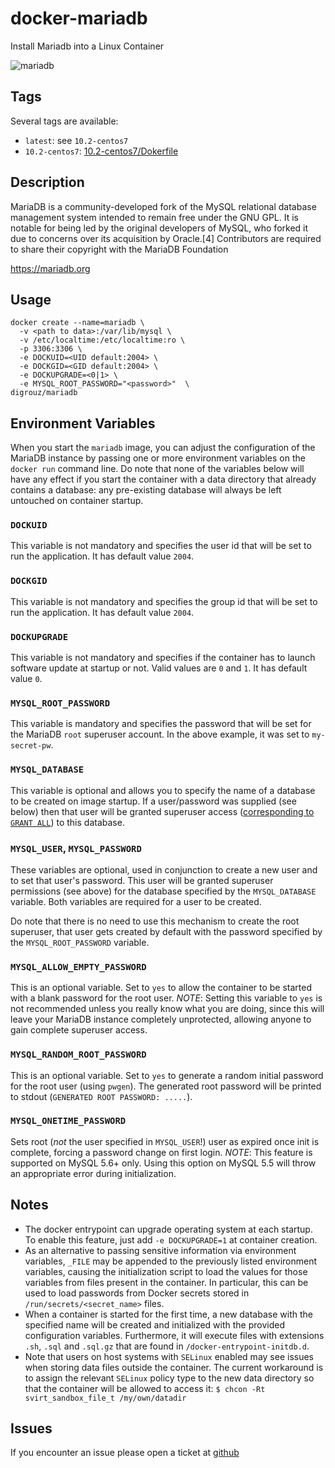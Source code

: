 # docker-mariadb
Install Mariadb into a Linux Container

![mariadb](https://mariadb.org/wp-content/uploads/2015/05/MariaDB-Foundation-horizontal-x52.png)

## Tags
Several tags are available:
* `latest`: see `10.2-centos7`
* `10.2-centos7`: [10.2-centos7/Dokerfile](https://github.com/digrouz/docker-mariadb/blob/10.2-centos7/Dockerfile)

## Description

MariaDB is a community-developed fork of the MySQL relational database management system intended to remain free under the GNU GPL. It is notable for being led by the original developers of MySQL, who forked it due to concerns over its acquisition by Oracle.[4] Contributors are required to share their copyright with the MariaDB Foundation

https://mariadb.org

## Usage
    docker create --name=mariadb \
      -v <path to data>:/var/lib/mysql \
      -v /etc/localtime:/etc/localtime:ro \
      -p 3306:3306 \
      -e DOCKUID=<UID default:2004> \
      -e DOCKGID=<GID default:2004> \
      -e DOCKUPGRADE=<0|1> \
      -e MYSQL_ROOT_PASSWORD="<password>"  \
    digrouz/mariadb

## Environment Variables

When you start the `mariadb` image, you can adjust the configuration of the MariaDB instance by passing one or more environment variables on the `docker run` command line. Do note that none of the variables below will have any effect if you start the container with a data directory that already contains a database: any pre-existing database will always be left untouched on container startup.

### `DOCKUID`

This variable is not mandatory and specifies the user id that will be set to run the application. It has default value `2004`.

### `DOCKGID`

This variable is not mandatory and specifies the group id that will be set to run the application. It has default value `2004`.

### `DOCKUPGRADE`

This variable is not mandatory and specifies if the container has to launch software update at startup or not. Valid values are `0` and `1`. It has default value `0`.

### `MYSQL_ROOT_PASSWORD`

This variable is mandatory and specifies the password that will be set for the MariaDB `root` superuser account. In the above example, it was set to `my-secret-pw`.

### `MYSQL_DATABASE`

This variable is optional and allows you to specify the name of a database to be created on image startup. If a user/password was supplied (see below) then that user will be granted superuser access ([corresponding to `GRANT ALL`](http://dev.mysql.com/doc/en/adding-users.html)) to this database.

### `MYSQL_USER`, `MYSQL_PASSWORD`

These variables are optional, used in conjunction to create a new user and to set that user's password. This user will be granted superuser permissions (see above) for the database specified by the `MYSQL_DATABASE` variable. Both variables are required for a user to be created.

Do note that there is no need to use this mechanism to create the root superuser, that user gets created by default with the password specified by the `MYSQL_ROOT_PASSWORD` variable.

### `MYSQL_ALLOW_EMPTY_PASSWORD`

This is an optional variable. Set to `yes` to allow the container to be started with a blank password for the root user. *NOTE*: Setting this variable to `yes` is not recommended unless you really know what you are doing, since this will leave your MariaDB instance completely unprotected, allowing anyone to gain complete superuser access.

### `MYSQL_RANDOM_ROOT_PASSWORD`

This is an optional variable. Set to `yes` to generate a random initial password for the root user (using `pwgen`). The generated root password will be printed to stdout (`GENERATED ROOT PASSWORD: .....`).

### `MYSQL_ONETIME_PASSWORD`

Sets root (*not* the user specified in `MYSQL_USER`!) user as expired once init is complete, forcing a password change on first login. *NOTE*: This feature is supported on MySQL 5.6+ only. Using this option on MySQL 5.5 will throw an appropriate error during initialization.

## Notes

* The docker entrypoint can upgrade operating system at each startup. To enable this feature, just add `-e DOCKUPGRADE=1` at container creation.
* As an alternative to passing sensitive information via environment variables, `_FILE` may be appended to the previously listed environment variables, causing the initialization script to load the values for those variables from files present in the container. In particular, this can be used to load passwords from Docker secrets stored in `/run/secrets/<secret_name>` files. 
* When a container is started for the first time, a new database with the specified name will be created and initialized with the provided configuration variables. Furthermore, it will execute files with extensions `.sh`, `.sql` and `.sql.gz` that are found in `/docker-entrypoint-initdb.d`.
* Note that users on host systems with `SELinux` enabled may see issues when storing data files outside the container. The current workaround is to assign the relevant `SELinux` policy type to the new data directory so that the container will be allowed to access it: `$ chcon -Rt svirt_sandbox_file_t /my/own/datadir`

## Issues

If you encounter an issue please open a ticket at [github](https://github.com/digrouz/docker-mariadb/issues)
